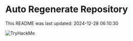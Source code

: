 # Auto Regenerate Repository

This README was last updated: 2024-12-28 06:10:30

 ![TryHackMe](https://tryhackme.com/badge/533634)